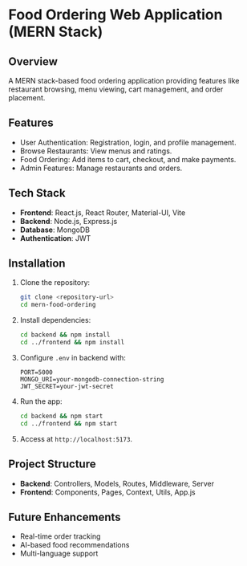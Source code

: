 # Food Ordering Web Application (MERN Stack)

## Overview
A MERN stack-based food ordering application providing features like restaurant browsing, menu viewing, cart management, and order placement.

## Features
- User Authentication: Registration, login, and profile management.
- Browse Restaurants: View menus and ratings.
- Food Ordering: Add items to cart, checkout, and make payments.
- Admin Features: Manage restaurants and orders.

## Tech Stack
- **Frontend**: React.js, React Router, Material-UI, Vite
- **Backend**: Node.js, Express.js
- **Database**: MongoDB
- **Authentication**: JWT

## Installation
1. Clone the repository:
   ```bash
   git clone <repository-url>
   cd mern-food-ordering
   ```
2. Install dependencies:
   ```bash
   cd backend && npm install
   cd ../frontend && npm install
   ```
3. Configure `.env` in backend with:
   ```env
   PORT=5000
   MONGO_URI=your-mongodb-connection-string
   JWT_SECRET=your-jwt-secret
   ```
4. Run the app:
   ```bash
   cd backend && npm start
   cd ../frontend && npm start
   ```
5. Access at `http://localhost:5173`.

## Project Structure
- **Backend**: Controllers, Models, Routes, Middleware, Server
- **Frontend**: Components, Pages, Context, Utils, App.js

## Future Enhancements
- Real-time order tracking
- AI-based food recommendations
- Multi-language support
